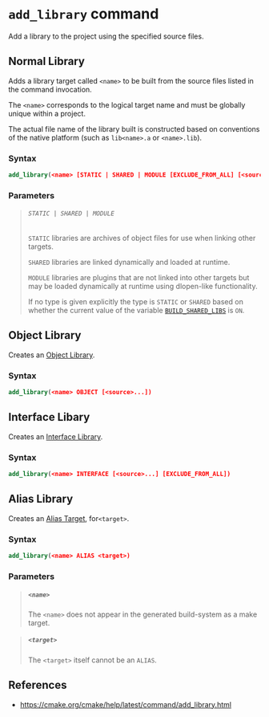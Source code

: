 # `add_library` command

Add a library to the project using the specified source files.

## Normal Library

Adds a library target called `<name>` to be built from the source files listed in the command invocation.

The `<name>` corresponds to the logical target name and must be globally unique within a project.

The actual file name of the library built is constructed based on conventions of the native platform (such as `lib<name>.a` or `<name>.lib`).

### Syntax

```cmake
add_library(<name> [STATIC | SHARED | MODULE [EXCLUDE_FROM_ALL] [<source>...])
```

### Parameters
 
> ###### `STATIC | SHARED | MODULE`
> 
> `STATIC` libraries are archives of object files for use when linking other targets.
> 
> `SHARED` libraries are linked dynamically and loaded at runtime.
> 
> `MODULE` libraries are plugins that are not linked into other targets but may be loaded dynamically at runtime using dlopen-like functionality.
>
> If no type is given explicitly the type is `STATIC` or `SHARED` based on whether the current value of the variable [`BUILD_SHARED_LIBS`](https://cmake.org/cmake/help/latest/variable/BUILD_SHARED_LIBS.html#variable:BUILD_SHARED_LIBS "BUILD_SHARED_LIBS") is `ON`.

## Object Library

Creates an [Object Library](cmake-build-system/object-libraries).

### Syntax

```cmake
add_library(<name> OBJECT [<source>...])
```

## Interface Libary

Creates an [Interface Library](cmake-build-system/interface-libraries).

### Syntax

```cmake
add_library(<name> INTERFACE [<source>...] [EXCLUDE_FROM_ALL])
```

## Alias Library

Creates an [Alias Target](cmake-build-system/alias-targets), for`<target>`.

### Syntax

```cmake
add_library(<name> ALIAS <target>)
```

### Parameters

> ##### `<name>`
> 
> The `<name>` does not appear in the generated build-system as a make target.

> ##### `<target>`
> 
> The `<target>` itself cannot be an `ALIAS`.

## References

- https://cmake.org/cmake/help/latest/command/add_library.html